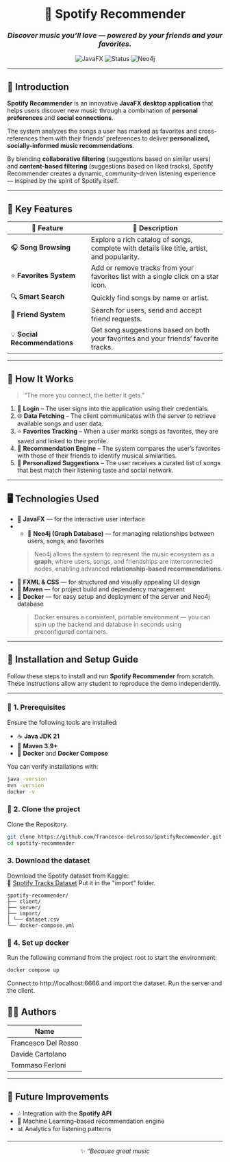 <div align="center">

# 🎵 **Spotify Recommender**

### *Discover music you’ll love — powered by your friends and your favorites.*

![JavaFX](https://img.shields.io/badge/JavaFX-Application-blue?style=flat-square&logo=java)
![Status](https://img.shields.io/badge/status-Active-success?style=flat-square)
![Neo4j](https://img.shields.io/badge/Neo4j-Graph%20Database-green?style=flat-square&logo=neo4j)

</div>

---

## 📖 **Introduction**

**Spotify Recommender** is an innovative **JavaFX desktop application** that helps users discover new music through a combination of **personal preferences** and **social connections**.

The system analyzes the songs a user has marked as favorites and cross-references them with their friends’ preferences to deliver **personalized, socially-informed music recommendations**.

By blending **collaborative filtering** (suggestions based on similar users) and **content-based filtering** (suggestions based on liked tracks), Spotify Recommender creates a dynamic, community-driven listening experience — inspired by the spirit of Spotify itself.

---

## 🚀 **Key Features**

| 🌟 Feature | 💬 Description |
|-------------|----------------|
| 🎧 **Song Browsing** | Explore a rich catalog of songs, complete with details like title, artist, and popularity. |
| ⭐ **Favorites System** | Add or remove tracks from your favorites list with a single click on a star icon. |
| 🔍 **Smart Search** | Quickly find songs by name or artist. |
| 👥 **Friend System** | Search for users, send and accept friend requests. |
| 💡 **Social Recommendations** | Get song suggestions based on both your favorites and your friends’ favorite tracks. |

---

## 🧠 **How It Works**

> “The more you connect, the better it gets.”  

1. 🧾 **Login** – The user signs into the application using their credentials.  
2. 🌐 **Data Fetching** – The client communicates with the server to retrieve available songs and user data.  
3. ⭐ **Favorites Tracking** – When a user marks songs as favorites, they are saved and linked to their profile.  
4. 🧩 **Recommendation Engine** – The system compares the user’s favorites with those of their friends to identify musical similarities.  
5. 🎯 **Personalized Suggestions** – The user receives a curated list of songs that best match their listening taste and social network.

---

## 🖥️ **Technologies Used**

- 🧩 **JavaFX** — for the interactive user interface  
- - 🧠 **Neo4j (Graph Database)** — for managing relationships between users, songs, and favorites  
  > Neo4j allows the system to represent the music ecosystem as a **graph**, where users, songs, and friendships are interconnected nodes, enabling advanced **relationship-based recommendations**.  
- 🧱 **FXML & CSS** — for structured and visually appealing UI design  
- 🧰 **Maven** — for project build and dependency management
- 🐳 **Docker** — for easy setup and deployment of the server and Neo4j database  
  > Docker ensures a consistent, portable environment — you can spin up the backend and database in seconds using preconfigured containers.

---

## 🧩 **Installation and Setup Guide**

Follow these steps to install and run **Spotify Recommender** from scratch.  
These instructions allow any student to reproduce the demo independently.

---

### 🧰 **1. Prerequisites**

Ensure the following tools are installed:

- ☕ **Java JDK 21**  
- 🧱 **Maven 3.9+**  
- 🐳 **Docker** and **Docker Compose**  

You can verify installations with:
```bash
java -version
mvn -version
docker -v
```

### 🧰 **2. Clone the project**

Clone the Repository.
 ```bash
git clone https://github.com/francesco-delrosso/SpotifyRecommender.git
cd spotify-recommender
 ```

### **3. Download the dataset**

Download the Spotify dataset from Kaggle:  
🔗 [Spotify Tracks Dataset](https://www.kaggle.com/datasets/maharshipandya/-spotify-tracks-dataset)
Put it in the "import" folder.
```
spotify-recommender/
├── client/
├── server/
├── import/
│ └── dataset.csv
└── docker-compose.yml
```

### **🐳 4. Set up docker**

Run the following command from the project root to start the environment:

```bash
docker compose up
```
Connect to http://localhost:6666 and import the dataset.
Run the server and the client.

## 👨‍💻 **Authors**

| Name |
|------|
| Francesco Del Rosso | 
| Davide Cartolano |
| Tommaso Ferloni |

---

## 💬 **Future Improvements**

- 🎶 Integration with the **Spotify API**  
- 🧠 Machine Learning–based recommendation engine   
- 📊 Analytics for listening patterns  

---

<div align="center">

✨ *“Because great music*
